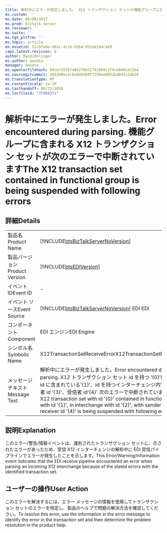 ```yaml
---
title: 解析中にエラーが発生しました。 X12 トランザクション セットの機能グループに含まれるは、次のエラーで中断されています |Microsoft Docs
ms.custom: ''
ms.date: 06/08/2017
ms.prod: biztalk-server
ms.reviewer: ''
ms.suite: ''
ms.tgt_pltfrm: ''
ms.topic: article
ms.assetid: 51c6fa8e-d81c-4ccb-93b4-852ab184c4e9
caps.latest.revision: 8
author: MandiOhlinger
ms.author: mandia
manager: anneta
ms.openlocfilehash: 9dcb735fb74892f8652741060c3f9ce849cb12b4
ms.sourcegitcommit: 266308ec5c6a9d8d80ff298ee6051b4843c5d626
ms.translationtype: MT
ms.contentlocale: ja-JP
ms.lasthandoff: 06/27/2018
ms.locfileid: "37004371"
---
```

# <a name="error-encountered-during-parsing-the-x12-transaction-set-contained-in-functional-group-is-being-suspended-with-following-errors"></a><span data-ttu-id="53246-103">解析中にエラーが発生しました。</span><span class="sxs-lookup"><span data-stu-id="53246-103">Error encountered during parsing.</span></span> <span data-ttu-id="53246-104">機能グループに含まれる X12 トランザクション セットが次のエラーで中断されています</span><span class="sxs-lookup"><span data-stu-id="53246-104">The X12 transaction set contained in functional group is being suspended with following errors</span></span>
## <a name="details"></a><span data-ttu-id="53246-105">詳細</span><span class="sxs-lookup"><span data-stu-id="53246-105">Details</span></span>  
  
|                 |                                                                                                                                                                                                                                      |
|-----------------|--------------------------------------------------------------------------------------------------------------------------------------------------------------------------------------------------------------------------------------|
|  <span data-ttu-id="53246-106">製品名</span><span class="sxs-lookup"><span data-stu-id="53246-106">Product Name</span></span>   |                                                                          [!INCLUDE[btsBizTalkServerNoVersion](../includes/btsbiztalkservernoversion-md.md)]                                                                          |
| <span data-ttu-id="53246-107">製品バージョン</span><span class="sxs-lookup"><span data-stu-id="53246-107">Product Version</span></span> |                                                                                      [!INCLUDE[btsEDIVersion](../includes/btsediversion-md.md)]                                                                                      |
|    <span data-ttu-id="53246-108">イベント ID</span><span class="sxs-lookup"><span data-stu-id="53246-108">Event ID</span></span>     |                                                                                                                  -                                                                                                                   |
|  <span data-ttu-id="53246-109">イベント ソース</span><span class="sxs-lookup"><span data-stu-id="53246-109">Event Source</span></span>   |                                                                        [!INCLUDE[btsBizTalkServerNoVersion](../includes/btsbiztalkservernoversion-md.md)]<span data-ttu-id="53246-110"> EDI</span><span class="sxs-lookup"><span data-stu-id="53246-110"> EDI</span></span>                                                                        |
|    <span data-ttu-id="53246-111">コンポーネント</span><span class="sxs-lookup"><span data-stu-id="53246-111">Component</span></span>    |                                                                                                              <span data-ttu-id="53246-112">EDI エンジン</span><span class="sxs-lookup"><span data-stu-id="53246-112">EDI Engine</span></span>                                                                                                              |
|  <span data-ttu-id="53246-113">シンボル名</span><span class="sxs-lookup"><span data-stu-id="53246-113">Symbolic Name</span></span>  |                                                                                                    <span data-ttu-id="53246-114">X12TransactionSetReceiveError</span><span class="sxs-lookup"><span data-stu-id="53246-114">X12TransactionSetReceiveError</span></span>                                                                                                     |
|  <span data-ttu-id="53246-115">メッセージ テキスト</span><span class="sxs-lookup"><span data-stu-id="53246-115">Message Text</span></span>   | <span data-ttu-id="53246-116">解析中にエラーが発生しました。</span><span class="sxs-lookup"><span data-stu-id="53246-116">Error encountered during parsing.</span></span> <span data-ttu-id="53246-117">X12 トランザクション セット id を持つ '{0}'機能グループ id に含まれている'{1}'、id を持つインターチェンジ内'{2}'、送信者 id '{3}'、受信者 id'{4}' 次のエラーで中断されています。</span><span class="sxs-lookup"><span data-stu-id="53246-117">The X12 transaction set with id '{0}' contained in functional group with id '{1}', in interchange with id '{2}', with sender id '{3}', receiver id '{4}' is being suspended with following errors:</span></span> |
  
## <a name="explanation"></a><span data-ttu-id="53246-118">説明</span><span class="sxs-lookup"><span data-stu-id="53246-118">Explanation</span></span>  
 <span data-ttu-id="53246-119">このエラー/警告/情報イベントは、識別されたトランザクション セットに、示されたエラーがあったため、受信 X12 インターチェンジの解析中に EDI 受信パイプラインでエラーが発生したことを示します。</span><span class="sxs-lookup"><span data-stu-id="53246-119">This Error/Warning/Information event indicates that the EDI receive pipeline encountered an error when parsing an incoming X12 interchange because of the stated errors with the identified transaction set.</span></span>  
  
## <a name="user-action"></a><span data-ttu-id="53246-120">ユーザーの操作</span><span class="sxs-lookup"><span data-stu-id="53246-120">User Action</span></span>  
 <span data-ttu-id="53246-121">このエラーを解決するには、エラー メッセージの情報を使用してトランザクション セットのエラーを特定し、製品のヘルプで問題の解決方法を確認してください。</span><span class="sxs-lookup"><span data-stu-id="53246-121">To resolve this error, use the information in the error message to identify the error in the transaction set and then determine the problem resolution in the product help.</span></span>